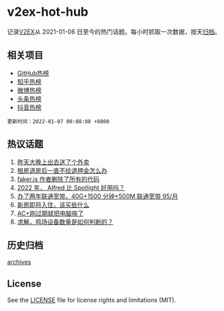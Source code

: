 # v2ex-hot-hub

 记录[V2EX](https://www.v2ex.com/)从 2021-01-06 日至今的热门话题。每小时抓取一次数据，按天[归档](archives)。
 
 ## 相关项目

- [GitHub热榜](https://github.com/snaildev/github-hot-hub)
- [知乎热榜](https://github.com/snaildev/zhihu-hot-hub)
- [微博热榜](https://github.com/snaildev/weibo-hot-hub)
- [头条热榜](https://github.com/snaildev/toutiao-hot-hub)
- [抖音热榜](https://github.com/snaildev/douyin-hot-hub)


 `更新时间：2022-01-07 00:08:08 +0800`

## 热议话题

1. [昨天大晚上出去送了个外卖](https://www.v2ex.com/t/826500)
1. [租房退房后一直不给退押金怎么办](https://www.v2ex.com/t/826511)
1. [faker.js 作者删除了所有的代码](https://www.v2ex.com/t/826515)
1. [2022 年， Alfred 比 Spotlight 好用吗？](https://www.v2ex.com/t/826521)
1. [办了两年联通宽带。40G+1500 分钟+500M 联通宽带 95/月](https://www.v2ex.com/t/826516)
1. [新房即将入住，该买些什么](https://www.v2ex.com/t/826574)
1. [AC+刚过期就把电脑摔了](https://www.v2ex.com/t/826543)
1. [求解，鸡场设备数量是如何判断的？](https://www.v2ex.com/t/826645)

## 历史归档

[archives](archives)

## License

See the [LICENSE](LICENSE) file for license rights and limitations (MIT).
